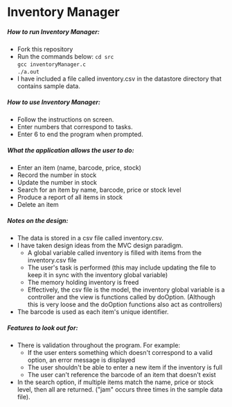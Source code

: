 # Inventory Manager

##### How to run Inventory Manager:
- Fork this repository
- Run the commands below:
`cd src`   
`gcc inventoryManager.c`  
`./a.out`
- I have included a file called inventory.csv in the datastore directory that contains sample data.

##### How to use Inventory Manager:
- Follow the instructions on screen.
- Enter numbers that correspond to tasks.
- Enter 6 to end the program when prompted.

##### What the application allows the user to do:
- Enter an item (name, barcode, price, stock)
- Record the number in stock
- Update the number in stock
- Search for an item by name, barcode, price or stock level
- Produce a report of all items in stock
- Delete an item

##### Notes on the design:
- The data is stored in a csv file called inventory.csv.
- I have taken design ideas from the MVC design paradigm.
    - A global variable called inventory is filled with items from the inventory.csv file
    - The user's task is performed (this may include updating the file to keep it in sync with the inventory global variable)
    - The memory holding inventory is freed
    - Effectively, the csv file is the model, the inventory global variable is a controller and the view is functions called by doOption. (Although this is very loose and the doOption functions also act as controllers)
- The barcode is used as each item's unique identifier.

##### Features to look out for:
- There is validation throughout the program. For example:
    - If the user enters something which doesn't correspond to a valid option, an error message is displayed 
    - The user shouldn't be able to enter a new item if the inventory is full
    - The user can't reference the barcode of an item that doesn't exist
- In the search option, if multiple items match the name, price or stock level, then all are returned. ("jam" occurs three times in the sample data file).
    

